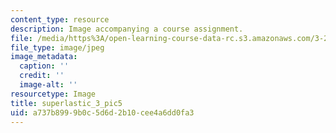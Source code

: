 ```yaml
---
content_type: resource
description: Image accompanying a course assignment.
file: /media/https%3A/open-learning-course-data-rc.s3.amazonaws.com/3-22-mechanical-behavior-of-materials-spring-2008/a737b8999b0c5d6d2b10cee4a6dd0fa3_superlastic_3_pic5.jpg
file_type: image/jpeg
image_metadata:
  caption: ''
  credit: ''
  image-alt: ''
resourcetype: Image
title: superlastic_3_pic5
uid: a737b899-9b0c-5d6d-2b10-cee4a6dd0fa3
---
```

